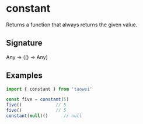 # constant

Returns a function that always returns the given value.

## Signature
Any -> (() -> Any)

## Examples
```javascript
import { constant } from 'taowei'

const five = constant(5)
five()             // 5
five()             // 5
constant(null)()      // null
```
